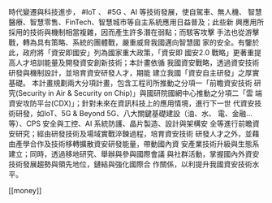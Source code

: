 時代變遷與科技進步， #IoT 、 #5G 、AI 等技術發展，使自駕車、無人機、
智慧醫療、智慧零售、FinTech、智慧城市等自主系統應用日益普及；此些新
興應用所採用的技術與機制相當複雜，因而產生許多潛在弱點；而駭客攻擊
手法也從游擊戰，轉為具有策略、系統的團體戰，嚴重威脅我國邁向智慧國
家的安全。有鑒於此，政府將「資安即國安」列為國家重大政策，「資安即
國安2.0 戰略」更著重提高人才培訓能量及開發資安創新技術；本計畫依循
我國資安戰略，透過資安技術研發與機制設計，並培育資安研發人才，期能
建立我國「資安自主研發」之厚實基礎。
本計畫規劃兩大分項計畫，包含工程司所推動之分項一「前瞻資安技術
研究(Security in Air & Security on Chip)」與國研院國網中心推動之分項二「雲
端資安攻防平台(CDX)」；針對未來在資訊科技上的應用情境，進行下一世
代資安技術研發，如IoT、5G & Beyond 5G、八大關鍵基礎建設（油、水、
電、金融…等）、CPS 安全與工控、AI 系統防護、晶片製造、設計與架構安
全等進行前瞻資安研究；經由研發技術及場域實戰淬鍊過程，培育資安技術
研發人才之外，並藉由產學合作及技術移轉擴散資安研發能量，帶動國內資
安產業技術升級與生態系建立；同時，透過移地研究、舉辦與參與國際會議
與社群活動，掌握國內外資安技術發展趨勢與領先地位，鏈結與強化國際合
作關係，以利提升我國資安技術水平。

[[money]]
